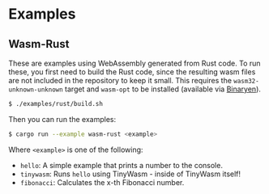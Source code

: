 # Examples

## Wasm-Rust

These are examples using WebAssembly generated from Rust code.
To run these, you first need to build the Rust code, since the resulting wasm files are not included in the repository to keep it small.
This requires the `wasm32-unknown-unknown` target and `wasm-opt` to be installed (available via [Binaryen](https://github.com/WebAssembly/binaryen)).

```bash
$ ./examples/rust/build.sh
```

Then you can run the examples:

```bash
$ cargo run --example wasm-rust <example>
```

Where `<example>` is one of the following:

- `hello`: A simple example that prints a number to the console.
- `tinywasm`: Runs `hello` using TinyWasm - inside of TinyWasm itself!
- `fibonacci`: Calculates the x-th Fibonacci number.
